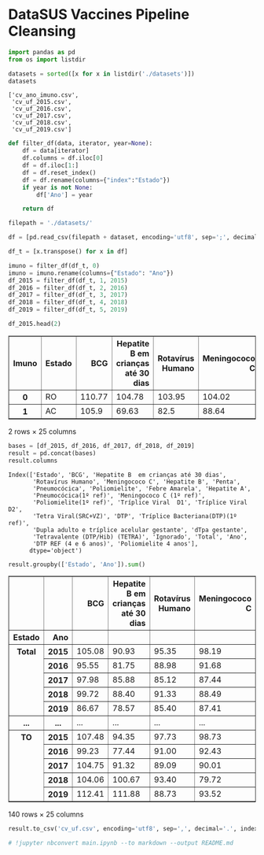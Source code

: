 # DataSUS Vaccines Pipeline Cleansing


```python
import pandas as pd
from os import listdir
```


```python
datasets = sorted([x for x in listdir('./datasets')])
datasets
```




    ['cv_ano_imuno.csv',
     'cv_uf_2015.csv',
     'cv_uf_2016.csv',
     'cv_uf_2017.csv',
     'cv_uf_2018.csv',
     'cv_uf_2019.csv']




```python
def filter_df(data, iterator, year=None):
    df = data[iterator]
    df.columns = df.iloc[0]
    df = df.iloc[1:]
    df = df.reset_index()
    df = df.rename(columns={"index":"Estado"})
    if year is not None:
        df['Ano'] = year

    return df
```


```python
filepath = './datasets/'

df = [pd.read_csv(filepath + dataset, encoding='utf8', sep=';', decimal=',') for dataset in datasets]

df_t = [x.transpose() for x in df]

imuno = filter_df(df_t, 0)
imuno = imuno.rename(columns={"Estado": "Ano"})
df_2015 = filter_df(df_t, 1, 2015)
df_2016 = filter_df(df_t, 2, 2016)
df_2017 = filter_df(df_t, 3, 2017)
df_2018 = filter_df(df_t, 4, 2018)
df_2019 = filter_df(df_t, 5, 2019)

```


```python
df_2015.head(2)
```




<div>
<style scoped>
    .dataframe tbody tr th:only-of-type {
        vertical-align: middle;
    }

    .dataframe tbody tr th {
        vertical-align: top;
    }

    .dataframe thead th {
        text-align: right;
    }
</style>
<table border="1" class="dataframe">
  <thead>
    <tr style="text-align: right;">
      <th>Imuno</th>
      <th>Estado</th>
      <th>BCG</th>
      <th>Hepatite B  em crianças até 30 dias</th>
      <th>Rotavírus Humano</th>
      <th>Meningococo C</th>
      <th>Hepatite B</th>
      <th>Penta</th>
      <th>Pneumocócica</th>
      <th>Poliomielite</th>
      <th>Febre Amarela</th>
      <th>...</th>
      <th>Tríplice Viral  D2</th>
      <th>Tetra Viral(SRC+VZ)</th>
      <th>DTP</th>
      <th>Tríplice Bacteriana(DTP)(1º ref)</th>
      <th>Dupla adulto e tríplice acelular gestante</th>
      <th>dTpa gestante</th>
      <th>Tetravalente (DTP/Hib) (TETRA)</th>
      <th>Ignorado</th>
      <th>Total</th>
      <th>Ano</th>
    </tr>
  </thead>
  <tbody>
    <tr>
      <th>0</th>
      <td>RO</td>
      <td>110.77</td>
      <td>104.78</td>
      <td>103.95</td>
      <td>104.02</td>
      <td>106.35</td>
      <td>104.54</td>
      <td>104.68</td>
      <td>105.44</td>
      <td>106.06</td>
      <td>...</td>
      <td>94.61</td>
      <td>94.63</td>
      <td>104.63</td>
      <td>95.82</td>
      <td>73.92</td>
      <td>64.65</td>
      <td>103.36</td>
      <td>229.39</td>
      <td>111.27</td>
      <td>2015</td>
    </tr>
    <tr>
      <th>1</th>
      <td>AC</td>
      <td>105.9</td>
      <td>69.63</td>
      <td>82.5</td>
      <td>88.64</td>
      <td>82.62</td>
      <td>81.24</td>
      <td>72.48</td>
      <td>82.74</td>
      <td>66.67</td>
      <td>...</td>
      <td>51.69</td>
      <td>49.3</td>
      <td>81.3</td>
      <td>62.7</td>
      <td>17.13</td>
      <td>12.08</td>
      <td>83.71</td>
      <td>158.09</td>
      <td>75.54</td>
      <td>2015</td>
    </tr>
  </tbody>
</table>
<p>2 rows × 25 columns</p>
</div>




```python
bases = [df_2015, df_2016, df_2017, df_2018, df_2019]
result = pd.concat(bases)
result.columns
```




    Index(['Estado', 'BCG', 'Hepatite B  em crianças até 30 dias',
           'Rotavírus Humano', 'Meningococo C', 'Hepatite B', 'Penta',
           'Pneumocócica', 'Poliomielite', 'Febre Amarela', 'Hepatite A',
           'Pneumocócica(1º ref)', 'Meningococo C (1º ref)',
           'Poliomielite(1º ref)', 'Tríplice Viral  D1', 'Tríplice Viral  D2',
           'Tetra Viral(SRC+VZ)', 'DTP', 'Tríplice Bacteriana(DTP)(1º ref)',
           'Dupla adulto e tríplice acelular gestante', 'dTpa gestante',
           'Tetravalente (DTP/Hib) (TETRA)', 'Ignorado', 'Total', 'Ano',
           'DTP REF (4 e 6 anos)', 'Poliomielite 4 anos'],
          dtype='object')




```python
result.groupby(['Estado', 'Ano']).sum()
```




<div>
<style scoped>
    .dataframe tbody tr th:only-of-type {
        vertical-align: middle;
    }

    .dataframe tbody tr th {
        vertical-align: top;
    }

    .dataframe thead th {
        text-align: right;
    }
</style>
<table border="1" class="dataframe">
  <thead>
    <tr style="text-align: right;">
      <th></th>
      <th></th>
      <th>BCG</th>
      <th>Hepatite B  em crianças até 30 dias</th>
      <th>Rotavírus Humano</th>
      <th>Meningococo C</th>
      <th>Hepatite B</th>
      <th>Penta</th>
      <th>Pneumocócica</th>
      <th>Poliomielite</th>
      <th>Febre Amarela</th>
      <th>Hepatite A</th>
      <th>...</th>
      <th>Tetra Viral(SRC+VZ)</th>
      <th>DTP</th>
      <th>Tríplice Bacteriana(DTP)(1º ref)</th>
      <th>Dupla adulto e tríplice acelular gestante</th>
      <th>dTpa gestante</th>
      <th>Tetravalente (DTP/Hib) (TETRA)</th>
      <th>Ignorado</th>
      <th>Total</th>
      <th>DTP REF (4 e 6 anos)</th>
      <th>Poliomielite 4 anos</th>
    </tr>
    <tr>
      <th>Estado</th>
      <th>Ano</th>
      <th></th>
      <th></th>
      <th></th>
      <th></th>
      <th></th>
      <th></th>
      <th></th>
      <th></th>
      <th></th>
      <th></th>
      <th></th>
      <th></th>
      <th></th>
      <th></th>
      <th></th>
      <th></th>
      <th></th>
      <th></th>
      <th></th>
      <th></th>
      <th></th>
    </tr>
  </thead>
  <tbody>
    <tr>
      <th rowspan="5" valign="top">Total</th>
      <th>2015</th>
      <td>105.08</td>
      <td>90.93</td>
      <td>95.35</td>
      <td>98.19</td>
      <td>97.74</td>
      <td>96.30</td>
      <td>94.23</td>
      <td>98.29</td>
      <td>46.31</td>
      <td>97.07</td>
      <td>...</td>
      <td>77.37</td>
      <td>96.90</td>
      <td>85.78</td>
      <td>45.57</td>
      <td>44.97</td>
      <td>95.49</td>
      <td>196.58</td>
      <td>95.07</td>
      <td>0.00</td>
      <td>0.00</td>
    </tr>
    <tr>
      <th>2016</th>
      <td>95.55</td>
      <td>81.75</td>
      <td>88.98</td>
      <td>91.68</td>
      <td>105.19</td>
      <td>89.27</td>
      <td>95.00</td>
      <td>84.43</td>
      <td>44.59</td>
      <td>71.58</td>
      <td>...</td>
      <td>79.04</td>
      <td>89.53</td>
      <td>64.28</td>
      <td>31.53</td>
      <td>33.81</td>
      <td>5.21</td>
      <td>16.44</td>
      <td>50.44</td>
      <td>2.73</td>
      <td>0.00</td>
    </tr>
    <tr>
      <th>2017</th>
      <td>97.98</td>
      <td>85.88</td>
      <td>85.12</td>
      <td>87.44</td>
      <td>84.40</td>
      <td>84.24</td>
      <td>92.15</td>
      <td>84.74</td>
      <td>47.37</td>
      <td>78.94</td>
      <td>...</td>
      <td>35.44</td>
      <td>0.00</td>
      <td>72.40</td>
      <td>34.73</td>
      <td>42.40</td>
      <td>0.00</td>
      <td>0.00</td>
      <td>72.93</td>
      <td>66.08</td>
      <td>62.26</td>
    </tr>
    <tr>
      <th>2018</th>
      <td>99.72</td>
      <td>88.40</td>
      <td>91.33</td>
      <td>88.49</td>
      <td>88.53</td>
      <td>88.49</td>
      <td>95.25</td>
      <td>89.54</td>
      <td>59.50</td>
      <td>82.69</td>
      <td>...</td>
      <td>33.26</td>
      <td>0.00</td>
      <td>73.27</td>
      <td>44.99</td>
      <td>60.23</td>
      <td>0.00</td>
      <td>0.00</td>
      <td>77.13</td>
      <td>68.52</td>
      <td>63.62</td>
    </tr>
    <tr>
      <th>2019</th>
      <td>86.67</td>
      <td>78.57</td>
      <td>85.40</td>
      <td>87.41</td>
      <td>70.77</td>
      <td>70.76</td>
      <td>89.07</td>
      <td>84.19</td>
      <td>62.41</td>
      <td>85.02</td>
      <td>...</td>
      <td>34.24</td>
      <td>0.00</td>
      <td>57.08</td>
      <td>45.02</td>
      <td>63.23</td>
      <td>0.00</td>
      <td>0.00</td>
      <td>73.44</td>
      <td>53.74</td>
      <td>68.45</td>
    </tr>
    <tr>
      <th>...</th>
      <th>...</th>
      <td>...</td>
      <td>...</td>
      <td>...</td>
      <td>...</td>
      <td>...</td>
      <td>...</td>
      <td>...</td>
      <td>...</td>
      <td>...</td>
      <td>...</td>
      <td>...</td>
      <td>...</td>
      <td>...</td>
      <td>...</td>
      <td>...</td>
      <td>...</td>
      <td>...</td>
      <td>...</td>
      <td>...</td>
      <td>...</td>
      <td>...</td>
    </tr>
    <tr>
      <th rowspan="5" valign="top">TO</th>
      <th>2015</th>
      <td>107.48</td>
      <td>94.35</td>
      <td>97.73</td>
      <td>98.73</td>
      <td>100.00</td>
      <td>98.70</td>
      <td>93.92</td>
      <td>97.22</td>
      <td>83.28</td>
      <td>94.52</td>
      <td>...</td>
      <td>52.17</td>
      <td>98.76</td>
      <td>83.28</td>
      <td>15.24</td>
      <td>16.55</td>
      <td>96.74</td>
      <td>231.40</td>
      <td>92.37</td>
      <td>0.00</td>
      <td>0.00</td>
    </tr>
    <tr>
      <th>2016</th>
      <td>99.23</td>
      <td>77.44</td>
      <td>91.00</td>
      <td>92.43</td>
      <td>106.61</td>
      <td>88.14</td>
      <td>97.31</td>
      <td>84.77</td>
      <td>77.26</td>
      <td>75.63</td>
      <td>...</td>
      <td>88.32</td>
      <td>88.14</td>
      <td>69.89</td>
      <td>11.52</td>
      <td>19.23</td>
      <td>5.49</td>
      <td>31.04</td>
      <td>60.94</td>
      <td>2.28</td>
      <td>0.00</td>
    </tr>
    <tr>
      <th>2017</th>
      <td>104.75</td>
      <td>91.32</td>
      <td>89.09</td>
      <td>90.01</td>
      <td>85.77</td>
      <td>85.76</td>
      <td>93.17</td>
      <td>86.05</td>
      <td>73.28</td>
      <td>81.50</td>
      <td>...</td>
      <td>60.91</td>
      <td>0.00</td>
      <td>75.43</td>
      <td>34.82</td>
      <td>53.33</td>
      <td>0.00</td>
      <td>0.00</td>
      <td>77.95</td>
      <td>72.35</td>
      <td>66.53</td>
    </tr>
    <tr>
      <th>2018</th>
      <td>104.06</td>
      <td>100.67</td>
      <td>93.40</td>
      <td>79.72</td>
      <td>90.04</td>
      <td>90.04</td>
      <td>100.71</td>
      <td>91.68</td>
      <td>81.08</td>
      <td>84.08</td>
      <td>...</td>
      <td>65.92</td>
      <td>0.00</td>
      <td>74.54</td>
      <td>45.80</td>
      <td>70.06</td>
      <td>0.00</td>
      <td>0.00</td>
      <td>81.12</td>
      <td>65.28</td>
      <td>62.70</td>
    </tr>
    <tr>
      <th>2019</th>
      <td>112.41</td>
      <td>111.88</td>
      <td>88.73</td>
      <td>93.52</td>
      <td>76.38</td>
      <td>76.38</td>
      <td>94.02</td>
      <td>88.17</td>
      <td>76.47</td>
      <td>87.09</td>
      <td>...</td>
      <td>81.35</td>
      <td>0.00</td>
      <td>55.40</td>
      <td>51.01</td>
      <td>75.97</td>
      <td>0.00</td>
      <td>0.00</td>
      <td>82.12</td>
      <td>53.13</td>
      <td>65.91</td>
    </tr>
  </tbody>
</table>
<p>140 rows × 25 columns</p>
</div>




```python
result.to_csv('cv_uf.csv', encoding='utf8', sep=',', decimal='.', index=False)
```


```python
# !jupyter nbconvert main.ipynb --to markdown --output README.md
```


```python

```
